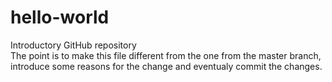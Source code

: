 # hello-world
Introductory GitHub repository  
The point is to make this file different from the one from the master branch, introduce some reasons for the change and eventualy commit the changes.
